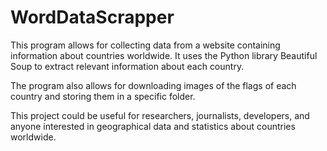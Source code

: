 # WordDataScrapper

This program allows for collecting data from a website containing information about countries worldwide. It uses the Python library Beautiful Soup to extract relevant information about each country.

The program also allows for downloading images of the flags of each country and storing them in a specific folder.

This project could be useful for researchers, journalists, developers, and anyone interested in geographical data and statistics about countries worldwide.
